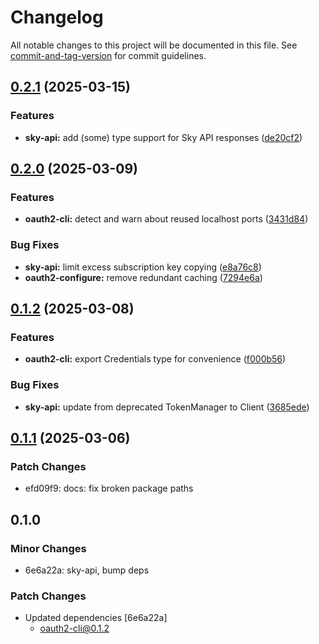 # Changelog

All notable changes to this project will be documented in this file. See [commit-and-tag-version](https://github.com/absolute-version/commit-and-tag-version) for commit guidelines.

## [0.2.1](https://github.com/battis/oauth2-cli/compare/sky-api/0.2.0...sky-api/0.2.1) (2025-03-15)


### Features

* **sky-api:** add (some) type support for Sky API responses ([de20cf2](https://github.com/battis/oauth2-cli/commit/de20cf24c5d4de71b6e30a89a5812d8e80af44db))

## [0.2.0](https://github.com/battis/oauth2-cli/compare/sky-api/0.1.2...sky-api/0.2.0) (2025-03-09)

### Features

- **oauth2-cli:** detect and warn about reused localhost ports ([3431d84](https://github.com/battis/oauth2-cli/commit/3431d84d47251dd9fba47b23bbfd3dcf653fc7d3))

### Bug Fixes

- **sky-api:** limit excess subscription key copying ([e8a76c8](https://github.com/battis/oauth2-cli/commit/e8a76c814fe9bcbfb7de0ce3b40f7373b3e9787d))
- **oauth2-configure:** remove redundant caching ([7294e6a](https://github.com/battis/oauth2-cli/commit/7294e6a7aec373f72abc7c9e7c2ce4c659e3cba5))

## [0.1.2](https://github.com/battis/oauth2-cli/compare/sky-api/0.1.1...sky-api/0.1.2) (2025-03-08)

### Features

- **oauth2-cli:** export Credentials type for convenience ([f000b56](https://github.com/battis/oauth2-cli/commit/f000b56a587c021d64a294ff33d42fa3966afd38))

### Bug Fixes

- **sky-api:** update from deprecated TokenManager to Client ([3685ede](https://github.com/battis/oauth2-cli/commit/3685edeacd7d5d2b05e4259dcd6f2ae15babb74a))

## [0.1.1](https://github.com/battis/oauth2-cli/compare/sky-api/0.1.0...sky-api/0.1.1) (2025-03-06)

### Patch Changes

- efd09f9: docs: fix broken package paths

## 0.1.0

### Minor Changes

- 6e6a22a: sky-api, bump deps

### Patch Changes

- Updated dependencies [6e6a22a]
  - oauth2-cli@0.1.2
